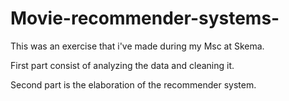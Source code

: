 # Movie-recommender-systems-

This was an exercise that i've made during my Msc at Skema. 

First part consist of analyzing the data and cleaning it. 

Second part is the elaboration of the recommender system.
